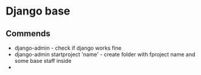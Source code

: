 # Django base

## Commends
- django-admin - check if django works fine
- django-admin startproject 'name' - create folder with fproject name and some base staff inside
- 